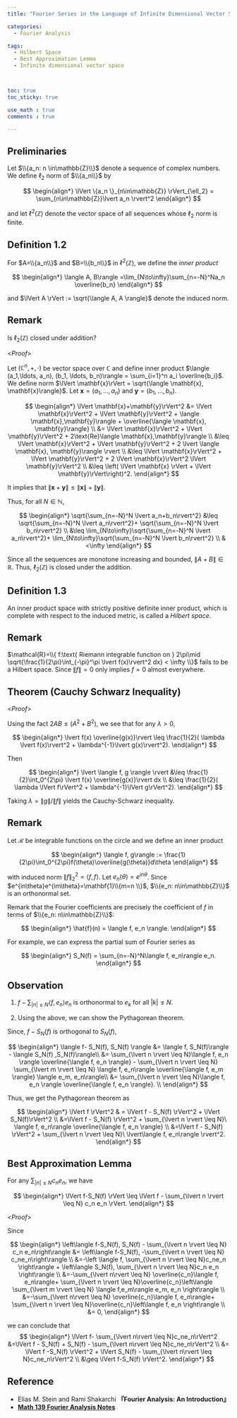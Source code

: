 ```yaml
---
title: "Fourier Series in the Language of Infinite Dimensional Vector Space"

categories:
  - Fourier Analysis

tags:
  - Hilbert Space
  - Best Approximation Lemma
  - Infinite dimensional vector space



toc: true
toc_sticky: true

use_math : true
comments : true

---
```



## Preliminaries
Let $\\{a_n: n \in\mathbb{Z}\\}$ denote a sequence of complex numbers. We define $\ell_2$ norm of $\\{a_n\\}$ by 


$$
\begin{align*}
\lVert \{a_n \}_{n\in\mathbb{Z}} \rVert_{\ell_2} = \sum_{n\in\mathbb{Z}}\lvert a_n \rvert^2
\end{align*}
$$

and let $\ell^2(\mathbb{Z})$ denote the vector space of all sequences whose $\ell_2$ norm is finite.

## Definition 1.2
For $A=\\{a_n\\}$ and $B=\\{b_n\\}$ in $\ell^2(\mathbb{Z})$, we define the *inner product*

  
$$
\begin{align*}
\langle A, B\rangle =\lim_{N\to\infty}\sum_{n=-N}^Na_n \overline{b_n}
\end{align*}
$$

and $\lVert A \rVert := \sqrt{\langle A, A \rangle}$ denote the induced norm.


## Remark
Is $\ell_2(\mathbb{Z})$ closed under addition?

<*Proof*>

Let $(\mathbb{C}^n, +, \cdot)$ be vector space over $\mathbb{C}$ and define inner product $\langle (a_1,\ldots, a_n), (b_1, \ldots, b_n)\rangle = \sum_{i=1}^n a_i \overline{b_i}$. We define norm $\lVert \mathbf{x}\rVert = \sqrt{\langle \mathbf{x}, \mathbf{x}\rangle}$. Let $\mathbf{x}= (a_1, \ldots, a_n)$ and $\mathbf{y}=(b_1, \ldots, b_n)$.

$$
\begin{align*}
\lVert \mathbf{x}+\mathbf{y}\rVert^2 &= \lVert \mathbf{x}\rVert^2 + \lVert \mathbf{y}\rVert^2 + \langle \mathbf{x},\mathbf{y}\rangle + \overline{\langle \mathbf{x}, \mathbf{y}\rangle} \\
&= \lVert \mathbf{x}\rVert^2 + \lVert \mathbf{y}\rVert^2 + 2\text{Re}\langle \mathbf{x},\mathbf{y}\rangle  \\
&\leq \lVert \mathbf{x}\rVert^2 + \lVert \mathbf{y}\rVert^2 + 2 \lvert \langle \mathbf{x}, \mathbf{y}\rangle \rvert \\
&\leq \lVert \mathbf{x}\rVert^2 + \lVert \mathbf{y}\rVert^2 + 2 \lVert \mathbf{x}\rVert^2 \lVert \mathbf{y}\rVert^2 \\
&\leq \left( \lVert \mathbf{x} \rVert + \lVert \mathbf{y}\rVert\right)^2.
\end{align*}
$$

It implies that $\lVert \mathbf{x}+\mathbf{y}\rVert \leq \lVert \mathbf{x}\rVert + \lVert \mathbf{y}\rVert$.

Thus, for all $N\in\mathbb{N}$,

$$
\begin{align*}
\sqrt{\sum_{n=-N}^N \lvert a_n+b_n\rvert^2} &\leq \sqrt{\sum_{n=-N}^N \lvert a_n\rvert^2}+ \sqrt{\sum_{n=-N}^N \lvert b_n\rvert^2} \\
&\leq \lim_{N\to\infty}\sqrt{\sum_{n=-N}^N \lvert a_n\rvert^2}+ \lim_{N\to\infty}\sqrt{\sum_{n=-N}^N \lvert b_n\rvert^2} \\
&<\infty
\end{align*}
$$


$$\tag*{$\square$}$$



Since all the sequences are monotone increasing and bounded, $\lVert A +B \rVert \in \mathbb{R}$. Thus, $\ell_2(\mathbb{Z})$ is closed under the addition.


## Definition 1.3 
An inner product space with strictly positive definite inner product, which is complete with respect to the induced metric, is called a *Hilbert space*.

## Remark
$\mathcal{R}=\\{ f:\text{ Riemann integrable function on } 2\pi\mid \sqrt{\frac{1}{2\pi}\int_{-\pi}^\pi \lvert f(x)\rvert^2 dx} < \infty \\}$ fails to be a Hilbert space. Since $\lVert f \rVert=0$ only implies $f=0$ almost everywhere.

## Theorem (Cauchy Schwarz Inequality)

<*Proof*>

Using the fact $2AB \leq (A^2 + B^2)$, we see that for any $\lambda >0$,

$$
\begin{align*}
\lvert f(x) \overline{g(x)}\rvert \leq \frac{1}{2}( \lambda \lvert f(x)\rvert^2 + \lambda^{-1}\lvert g(x)\rvert^2).
\end{align*}
$$

Then

$$
\begin{align*}
\lvert \langle f, g \rangle \rvert &\leq \frac{1}{2}\int_0^{2\pi} \lvert f(x) \overline{g(x)}\rvert dx \\
&\leq \frac{1}{2}( \lambda \lVert f\rVert^2 + \lambda^{-1}\lVert g\rVert^2).
\end{align*}
$$

Taking  $\lambda=\lVert g\rVert / \lVert f\rVert$ yields the Cauchy-Schwarz inequality. 



$$\tag*{$\square$}$$

## Remark
Let $\mathcal{R}$ be integrable functions on the circle and we define an inner product

$$
\begin{align*}
\langle f, g\rangle := \frac{1}{2\pi}\int_0^{2\pi}f(\theta)\overline{g(\theta)}d\theta
\end{align*}
$$

with induced norm $\lVert f\rVert^2_2 =\langle f, f\rangle$. Let $e_n(\theta) = e^{in\theta}$. Since $e^{in\theta}e^{im\theta}=\mathbf{1}\\{m=n \\}$, $\\{e_n: n\in\mathbb{Z}\\}$ is an orthonormal set.

Remark that the Fourier coefficients are precisely the coefficient of $f$ in terms of $\\{e_n: n\in\mathbb{Z}\\}$:

$$
\begin{align*}
\hat{f}(n) = \langle f, e_n \rangle.
\end{align*}
$$

For example, we can express the partial sum of Fourier series as 

$$
\begin{align*}
S_N(f) = \sum_{n=-N}^N\langle f, e_n\rangle e_n.
\end{align*}
$$

## Observation
1. $f -\sum_{\lvert n \rvert \leq N}\langle f , e_n\rangle e_n$ is orthonormal to  $e_k$ for all $\lvert k \rvert \leq N$.

2. Using the above, we can show the Pythagorean theorem.

Since, $f-S_N(f)$ is orthogonal to $S_N(f)$,

$$
\begin{align*}
\langle f- S_N(f), S_N(f) \rangle &= \langle f, S_N(f)\rangle - \langle S_N(f) ,S_N(f)\rangle\\
&= \sum_{\lvert n \rvert \leq N}\langle  f, e_n \rangle \overline{\langle f, e_n \rangle} - \sum_{\lvert n \rvert \leq N} \sum_{\lvert m \rvert \leq N} \langle f, e_n\rangle \overline{\langle f, e_m \rangle} \langle e_m, e_n\rangle\\ 
&= \sum_{\lvert n \rvert \leq N}\langle  f, e_n \rangle \overline{\langle f, e_n \rangle}.  \\
\end{align*}
$$

Thus, we get the Pythagorean theorem as

$$
\begin{align*}
\lVert f \rVert^2  & = \lVert f - S_N(f) \rVert^2 + \lVert S_N(f)\rVert^2 \\
&=\lVert f - S_N(f) \rVert^2 +  \sum_{\lvert n \rvert \leq N}\ \langle f, e_n\rangle \overline{\langle f, e_n \rangle} \\
&=\lVert f - S_N(f) \rVert^2 +  \sum_{\lvert n \rvert \leq N}\ \lvert\langle f, e_n\rangle \rvert^2.
\end{align*}
$$

## Best Approximation Lemma
For any $\sum_{\lvert n \rvert \leq N}c_ne_n$, we have

$$
\begin{align*}
\lVert f-S_N(f) \rVert \leq \lVert f - \sum_{\lvert n \rvert \leq N} c_n e_n \rVert.
\end{align*}
$$

<*Proof*>

Since 

$$
\begin{align*}
\left\langle f-S_N(f), S_N(f) - \sum_{\lvert n \rvert \leq N} c_n e_n\right\rangle &= \left\langle f-S_N(f), -\sum_{\lvert n \rvert \leq N} c_ne_n\right\rangle \\
&=-\left \langle f, \sum_{\lvert n \rvert \leq N}c_ne_n \right\rangle + \left\langle S_N(f), \sum_{\lvert n \rvert \leq N}c_n e_n \right\rangle \\
&=-\sum_{\lvert n\rvert \leq N} \overline{c_n}\langle f, e_n\rangle+ \sum_{\lvert n \rvert \leq N}\overline{c_n}\left\langle \sum_{\lvert m \rvert \leq N} \langle f,e_m\rangle e_m, e_n \right\rangle \\
&=-\sum_{\lvert n\rvert \leq N} \overline{c_n}\langle f, e_n\rangle+ \sum_{\lvert n \rvert \leq N}\overline{c_n}\left\langle f, e_n \right\rangle \\
&= 0,
\end{align*}
$$

we can conclude that
$$
\begin{align*}
\lVert f- \sum_{\lvert n\rvert \leq N}c_ne_n\rVert^2 &=\lVert f - S_N(f) + S_N(f) - \sum_{\lvert n\rvert \leq N}c_ne_n\rVert^2 \\
&= \lVert f -S_N(f) \rVert^2 + \lVert S_N(f) - \sum_{\lvert n\rvert \leq N}c_ne_n\rVert^2 \\
&\geq \lVert f-S_N(f) \rVert^2.
\end{align*}
$$

$$\tag*{$\square$}$$
## Reference
- Elias M. Stein and  Rami Shakarchi **『**Fourier Analysis: An Introduction**』**
- **[Math 139 Fourier Analysis Notes](https://drive.google.com/file/d/1f1pp1QkF0BqqLELBrKyk69X0ofd3SjdR/view?usp=sharing)**
